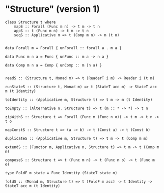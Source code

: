 # "Structure" (version 1)


	class Structure t where
		mapS :: Forall (Func m n) -> t m -> t n
		appS :: t (Func m n) -> t m -> t n
		seqS :: Applicative m => t (Comp m n) -> m (t n)
	

	data Forall m = Forall { unForall :: forall a . m a }
	
	data Func m n a = Func { unFunc :: m a -> n a }
	
	data Comp m n a = Comp { unComp :: m (n a) }

	
	readS :: (Structure t, Monad m) => t (ReaderT i m) -> Reader i (t m)

	runStateS :: (Structure t, Monad m) => t (StateT acc m) -> StateT acc m (t Identity)

	toIdentity :: (Applicative m, Structure t) => t m -> m (t Identity)

	toEmpty :: (Alternative n, Structure t) => t (m :: * -> *) -> t n

	zipWithS :: Structure t => Forall (Func m (Func n o)) -> t m -> t n -> t o

	mapConstS :: Structure t => (a -> b) -> t (Const a) -> t (Const b)

	duplicateS :: (Applicative m, Structure t) => t m -> t (Comp m m)

	extendS :: (Functor m, Applicative n, Structure t) => t m -> t (Comp m n)

	composeS :: Structure t => t (Func m n) -> t (Func n o) -> t (Func m o)

	type FoldF m state = Func Identity (StateT state m)

	foldS :: (Monad m, Structure t) => t (FoldF m acc) -> t Identity -> StateT acc m (t Identity)

